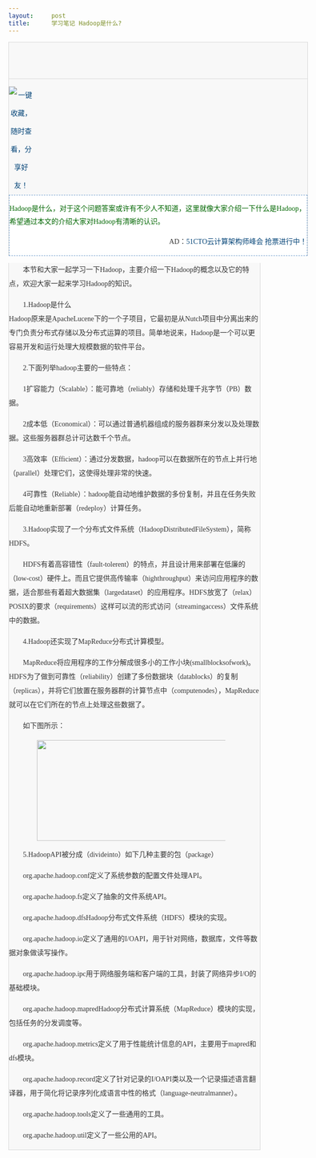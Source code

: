 ```yaml
---
layout:     post
title:      学习笔记 Hadoop是什么?
---
```

<div id="article_content" class="article_content clearfix csdn-tracking-statistics" data-pid="blog" data-mod="popu_307" data-dsm="post">
								            <link rel="stylesheet" href="https://csdnimg.cn/release/phoenix/template/css/ck_htmledit_views-f76675cdea.css">
						<div class="htmledit_views" id="content_views">
                
<div class="brief bgF8F8F8" style="background-color:rgb(248,248,248);width:597px;border-top-color:rgb(216,217,217);border-right-color:rgb(216,217,217);border-left-color:rgb(216,217,217);border-top-width:1px;border-right-width:1px;border-left-width:1px;border-style:solid solid none;color:rgb(51,51,51);font-family:'宋体';line-height:18px;">
<h1 style="color:rgb(0,0,0);background-color:transparent;font-size:22px;line-height:42px;text-align:center;border-bottom-color:rgb(216,217,217);border-bottom-width:1px;border-bottom-style:solid;">
<br></h1>
<div class="msg" style="color:rgb(105,105,105);line-height:36px;text-align:center;">
<div class="fav" style="width:49px;">
<a href="http://developer.51cto.com/art/201006/203609.htm" rel="nofollow" title="一键收藏，随时查看，分享好友！" style="color:rgb(0,66,118);text-decoration:none;"><img src="http://images.51cto.com/images/art/newart1012/images/Fav.gif" alt="一键收藏，随时查看，分享好友！" border="0" style="border:medium none;"></a></div>
</div>
<div class="brieftext" style="background-color:rgb(255,255,255);border:1px dashed rgb(115,160,207);line-height:26px;">
<p class="f14 green" style="color:rgb(0,102,0);background-color:transparent;font-size:14px;">
Hadoop是什么，对于这个问题答案或许有不少人不知道，这里就像大家介绍一下什么是Hadoop，希望通过本文的介绍大家对Hadoop有清晰的认识。</p>
<p class="ad" style="background-color:transparent;text-align:right;">
AD：<a href="http://wot.51cto.com/2012/" rel="nofollow" style="color:rgb(0,66,118);text-decoration:none;">51CTO云计算架构师峰会 抢票进行中！</a></p>
</div>
</div>
<div class="content bgF8F8F8 f14" style="font-size:14px;background-color:rgb(248,248,248);border-right-color:rgb(216,217,217);border-bottom-color:rgb(216,217,217);border-left-color:rgb(216,217,217);border-right-width:1px;border-bottom-width:1px;border-left-width:1px;border-style:none solid solid;line-height:28px;min-height:500px;color:rgb(51,51,51);font-family:'宋体';">
<div id="content">
<p style="background-color:transparent;text-indent:28px;">
</p>
<p style="background-color:transparent;text-indent:28px;">
本节和大家一起学习一下Hadoop，主要介绍一下Hadoop的概念以及它的特点，欢迎大家一起来学习Hadoop的知识。</p>
<p style="background-color:transparent;text-indent:28px;">
1.Hadoop是什么<br style="clear:both;width:0px;">
Hadoop原来是ApacheLucene下的一个子项目，它最初是从Nutch项目中分离出来的专门负责分布式存储以及分布式运算的项目。简单地说来，Hadoop是一个可以更容易开发和运行处理大规模数据的软件平台。</p>
<p style="background-color:transparent;text-indent:28px;">
2.下面列举hadoop主要的一些特点：</p>
<p style="background-color:transparent;text-indent:28px;">
1扩容能力（Scalable）：能可靠地（reliably）存储和处理千兆字节（PB）数据。</p>
<p style="background-color:transparent;text-indent:28px;">
2成本低（Economical）：可以通过普通机器组成的服务器群来分发以及处理数据。这些服务器群总计可达数千个节点。</p>
<p style="background-color:transparent;text-indent:28px;">
3高效率（Efficient）：通过分发数据，hadoop可以在数据所在的节点上并行地（parallel）处理它们，这使得处理非常的快速。</p>
<p style="background-color:transparent;text-indent:28px;">
4可靠性（Reliable）：hadoop能自动地维护数据的多份复制，并且在任务失败后能自动地重新部署（redeploy）计算任务。</p>
<p style="background-color:transparent;text-indent:28px;">
3.Hadoop实现了一个分布式文件系统（HadoopDistributedFileSystem），简称HDFS。</p>
<p style="background-color:transparent;text-indent:28px;">
HDFS有着高容错性（fault-tolerent）的特点，并且设计用来部署在低廉的（low-cost）硬件上。而且它提供高传输率（highthroughput）来访问应用程序的数据，适合那些有着超大数据集（largedataset）的应用程序。HDFS放宽了（relax）POSIX的要求（requirements）这样可以流的形式访问（streamingaccess）文件系统中的数据。</p>
<p style="background-color:transparent;text-indent:28px;">
4.Hadoop还实现了MapReduce分布式计算模型。</p>
<p style="background-color:transparent;text-indent:28px;">
MapReduce将应用程序的工作分解成很多小的工作小块(smallblocksofwork)。HDFS为了做到可靠性（reliability）创建了多份数据块（datablocks）的复制（replicas），并将它们放置在服务器群的计算节点中（computenodes），MapReduce就可以在它们所在的节点上处理这些数据了。</p>
<p style="background-color:transparent;text-indent:28px;">
如下图所示：</p>
<p style="background-color:transparent;text-indent:28px;">
<a href="http://images.51cto.com/files/uploadimg/20100603/1244370.jpg" rel="nofollow" style="color:rgb(0,66,118);"><img class="fit-image" height="201" alt="" width="405" border="0" src="http://images.51cto.com/files/uploadimg/20100603/1244370.jpg" style="border:0px;text-align:center;"></a></p>
<p style="background-color:transparent;text-indent:28px;">
5.HadoopAPI被分成（divideinto）如下几种主要的包（package）</p>
<p style="background-color:transparent;text-indent:28px;">
org.apache.hadoop.conf定义了系统参数的配置文件处理API。</p>
<p style="background-color:transparent;text-indent:28px;">
org.apache.hadoop.fs定义了抽象的文件系统API。</p>
<p style="background-color:transparent;text-indent:28px;">
org.apache.hadoop.dfsHadoop分布式文件系统（HDFS）模块的实现。</p>
<p style="background-color:transparent;text-indent:28px;">
org.apache.hadoop.io定义了通用的I/OAPI，用于针对网络，数据库，文件等数据对象做读写操作。</p>
<p style="background-color:transparent;text-indent:28px;">
org.apache.hadoop.ipc用于网络服务端和客户端的工具，封装了网络异步I/O的基础模块。</p>
<p style="background-color:transparent;text-indent:28px;">
org.apache.hadoop.mapredHadoop分布式计算系统（MapReduce）模块的实现，包括任务的分发调度等。</p>
<p style="background-color:transparent;text-indent:28px;">
org.apache.hadoop.metrics定义了用于性能统计信息的API，主要用于mapred和dfs模块。</p>
<p style="background-color:transparent;text-indent:28px;">
org.apache.hadoop.record定义了针对记录的I/OAPI类以及一个记录描述语言翻译器，用于简化将记录序列化成语言中性的格式（language-neutralmanner）。</p>
<p style="background-color:transparent;text-indent:28px;">
org.apache.hadoop.tools定义了一些通用的工具。</p>
<p style="background-color:transparent;text-indent:28px;">
org.apache.hadoop.util定义了一些公用的API。</p>
</div>
</div>
            </div>
                </div>